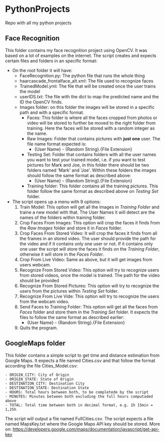 # PythonProjects
Repo with all my python projects

## Face Recognition
This folder contains my face recognition project using OpenCV. It was based on a lot of examples on the internet.
The script creates and expects certain files and folders in an specific format:
- On the root folder it will have:
    - FaceRecognition.py: The python file that runs the whole thing
    - haarcascade_frontalface_alt.xml: The file used to recognize faces
    - TrainedModel.yml: The file that will be created once the user trains the model
    - userIDS.txt: The file with the dict to map the predicted name and the ID the OpenCV finds.
    - Images folder: on this folder the images will be stored in a specific path and with a specific format.
        - Faces: This folder is where all the faces cropped from photos or video will be stored to further be moved to the right folder from training. Here the faces will be stored with a random integer as the name.
        - Raw Images: Folder that contains pictures with **just one** user. The file name format expected is:
            - {User Name} - {Random String}.{File Extension}
        - Testing Set: Folder that contains folders with all the user names you want to test your trained model, i.e. if you want to test pictures for Mark and Joe, in this folder there should be two folders named 'Mark' and 'Joe'. Within these folders the images should follow the same format as described above:
            - {User Name} - {Random String}.{File Extension}
        - Training folder: This folder contains all the training pictures. This folder follow the same format as described above on _Testing Set_ folder.
- The script opens up a menu with 9 options:
    1. Train Model: This option will get all the images in _Training Folder_ and traine a new model with that. The User Names it will detect are the names of the folders within training folder.
    2. Crop Faces From Images: This option will crop the faces it finds from the _Raw Images_ folder and store it in _Faces_ folder.
    3. Crop Faces From Stored Video: It will crop the faces it finds from all the frames in an stored video. The user should provide the path for the video and if it contains only one user or not. If it contains only one user the script will store the faces it finds on the _Training Folder_, otherwise it will store in the _Faces Folder_.
    4. Crop From Live Video: Same as above, but it will get images from users webcam.
    5. Recognize From Stored Video: This option will try to recognize users from stored videos, once the model is trained. The path for the video should be provided
    6. Recognize From Stored Pictures: This option will try to recognize the users from the pictures within _Testing Set_ folder.
    7. Recognize From Live Vide: This option will try to recognize the users from the webcam video.
    8. Send Faces to Training Folder: This option will get all the faces from _Faces_ folder and store them in the _Training Set_ folder. It expects the files to follow the same format as described earlier:
        - {User Name} - {Random String}.{File Extension}
    9. Quits the program.

## GoogleMaps folder
This folder contains a simple script to get time and distance estimation from Google Maps. It expects a file named Cities.csv and that follow the format according the file Cities_Model.csv:

    - ORIGIN_CITY: City of Origin
    - ORIGIN_STATE: State of Origin
    - DESTINATION_CITY: Destination City
    - DESTINATION_STATE: Destination State
    - HOURS: Total hours between both, to be completede by the script
    - MINUTES: Minutes between both excluding the full hours computaded above
    - TOTAL: Total time between both in decimal format, e.g. 1h 15min = 1,25h

The script will output a file named FullCities.csv.
The script expects a file named MapsKey.txt where the Google Maps API key should be stored. More on: https://developers.google.com/maps/documentation/javascript/get-api-key
